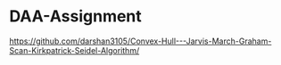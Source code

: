 # DAA-Assignment
 
https://github.com/darshan3105/Convex-Hull---Jarvis-March-Graham-Scan-Kirkpatrick-Seidel-Algorithm/
